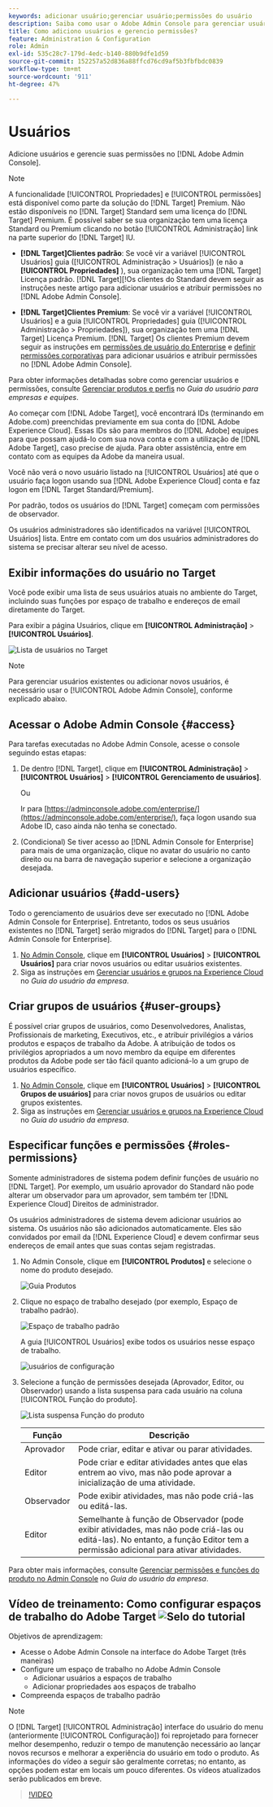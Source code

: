 ```yaml
---
keywords: adicionar usuário;gerenciar usuário;permissões do usuário
description: Saiba como usar o Adobe Admin Console para gerenciar usuários e suas permissões no Adobe Target.
title: Como adiciono usuários e gerencio permissões?
feature: Administration & Configuration
role: Admin
exl-id: 535c28c7-179d-4edc-b140-880b9dfe1d59
source-git-commit: 152257a52d836a88ffcd76cd9af5b3fbfbdc0839
workflow-type: tm+mt
source-wordcount: '911'
ht-degree: 47%

---
```


# Usuários

Adicione usuários e gerencie suas permissões no [!DNL Adobe Admin Console].

>[!NOTE]
>
>A funcionalidade [!UICONTROL Propriedades] e [!UICONTROL permissões] está disponível como parte da solução do [!DNL Target] Premium. Não estão disponíveis no [!DNL Target] Standard sem uma licença do [!DNL Target] Premium.
>É possível saber se sua organização tem uma licença Standard ou Premium clicando no botão [!UICONTROL Administração] link na parte superior do [!DNL Target] IU.
>
>* **[!DNL Target]Clientes padrão**: Se você vir a variável [!UICONTROL Usuários] guia ([!UICONTROL Administração > Usuários]) (e não a **[!UICONTROL Propriedades]** ), sua organização tem uma [!DNL Target] Licença padrão. [!DNL Target][!Os clientes do Standard devem seguir as instruções neste artigo para adicionar usuários e atribuir permissões no [!DNL Adobe Admin Console].
>
>* **[!DNL Target]Clientes Premium**: Se você vir a variável [!UICONTROL Usuários] e a guia [!UICONTROL Propriedades] guia ([!UICONTROL Administração > Propriedades]), sua organização tem uma [!DNL Target] Licença Premium. [!DNL Target] Os clientes Premium devem seguir as instruções em [permissões de usuário do Enterprise](/help/main/administrating-target/c-user-management/property-channel/property-channel.md) e [definir permissões corporativas](/help/main/administrating-target/c-user-management/property-channel/properties-overview.md) para adicionar usuários e atribuir permissões no [!DNL Adobe Admin Console].
>
>Para obter informações detalhadas sobre como gerenciar usuários e permissões, consulte [Gerenciar produtos e perfis](https://helpx.adobe.com/enterprise/using/manage-products-and-profiles.html) no *Guia do usuário para empresas e equipes*.

Ao começar com [!DNL Adobe Target], você encontrará IDs (terminando em Adobe.com) preenchidas previamente em sua conta do [!DNL Adobe Experience Cloud]. Essas IDs são para membros do [!DNL Adobe] equipes para que possam ajudá-lo com sua nova conta e com a utilização de [!DNL Adobe Target], caso precise de ajuda. Para obter assistência, entre em contato com as equipes da Adobe da maneira usual.

Você não verá o novo usuário listado na [!UICONTROL Usuários] até que o usuário faça logon usando sua [!DNL Adobe Experience Cloud] conta e faz logon em [!DNL Target Standard/Premium].

Por padrão, todos os usuários do [!DNL Target] começam com permissões de observador.

Os usuários administradores são identificados na variável [!UICONTROL Usuários] lista. Entre em contato com um dos usuários administradores do sistema se precisar alterar seu nível de acesso.

## Exibir informações do usuário no Target

Você pode exibir uma lista de seus usuários atuais no ambiente do Target, incluindo suas funções por espaço de trabalho e endereços de email diretamente do Target.

Para exibir a página Usuários, clique em **[!UICONTROL Administração]** > **[!UICONTROL Usuários]**.

![Lista de usuários no Target](/help/main/administrating-target/c-user-management/c-user-management/assets/user-list-target.png)

>[!NOTE]
>
>Para gerenciar usuários existentes ou adicionar novos usuários, é necessário usar o [!UICONTROL Adobe Admin Console], conforme explicado abaixo.

## Acessar o Adobe Admin Console {#access}

Para tarefas executadas no Adobe Admin Console, acesse o console seguindo estas etapas:

1. De dentro [!DNL Target], clique em **[!UICONTROL Administração]** > **[!UICONTROL Usuários]** > **[!UICONTROL Gerenciamento de usuários]**.

   Ou

   Ir para [https://adminconsole.adobe.com/enterprise/](https://adminconsole.adobe.com/enterprise/), faça logon usando sua Adobe ID, caso ainda não tenha se conectado.

1. (Condicional) Se tiver acesso ao [!DNL Admin Console for Enterprise] para mais de uma organização, clique no avatar do usuário no canto direito ou na barra de navegação superior e selecione a organização desejada.

## Adicionar usuários {#add-users}

Todo o gerenciamento de usuários deve ser executado no [!DNL Adobe Admin Console for Enterprise]. Entretanto, todos os seus usuários existentes no [!DNL Target] serão migrados do [!DNL Target] para o [!DNL Admin Console for Enterprise].

1. [No Admin Console](/help/main/administrating-target/c-user-management/c-user-management/user-management.md#section_79796E0227D048F59BAE0AB02E544EBE), clique em **[!UICONTROL Usuários]** > **[!UICONTROL Usuários]** para criar novos usuários ou editar usuários existentes.
1. Siga as instruções em [Gerenciar usuários e grupos na Experience Cloud](https://helpx.adobe.com/enterprise/help/users.html) no *Guia do usuário da empresa*.

## Criar grupos de usuários {#user-groups}

É possível criar grupos de usuários, como Desenvolvedores, Analistas, Profissionais de marketing, Executivos, etc., e atribuir privilégios a vários produtos e espaços de trabalho da Adobe. A atribuição de todos os privilégios apropriados a um novo membro da equipe em diferentes produtos da Adobe pode ser tão fácil quanto adicioná-lo a um grupo de usuários específico.

1. [No Admin Console](/help/main/administrating-target/c-user-management/c-user-management/user-management.md#section_79796E0227D048F59BAE0AB02E544EBE), clique em **[!UICONTROL Usuários]** > **[!UICONTROL Grupos de usuários]** para criar novos grupos de usuários ou editar grupos existentes.
1. Siga as instruções em [Gerenciar usuários e grupos na Experience Cloud](https://helpx.adobe.com/enterprise/help/users.html) no *Guia do usuário da empresa*.

## Especificar funções e permissões {#roles-permissions}

Somente administradores de sistema podem definir funções de usuário no [!DNL Target]. Por exemplo, um usuário aprovador do Standard não pode alterar um observador para um aprovador, sem também ter [!DNL Experience Cloud] Direitos de administrador.

Os usuários administradores de sistema devem adicionar usuários ao sistema. Os usuários não são adicionados automaticamente. Eles são convidados por email da [!DNL Experience Cloud] e devem confirmar seus endereços de email antes que suas contas sejam registradas.

1. [](/help/main/administrating-target/c-user-management/c-user-management/user-management.md#section_79796E0227D048F59BAE0AB02E544EBE)No Admin Console, clique em **[!UICONTROL Produtos]** e selecione o nome do produto desejado.

   ![Guia Produtos](/help/main/administrating-target/c-user-management/c-user-management/assets/workspace-publisher.png)

1. Clique no espaço de trabalho desejado (por exemplo, Espaço de trabalho padrão).

   ![Espaço de trabalho padrão](/help/main/administrating-target/c-user-management/c-user-management/assets/default-workspace-new.png)

   A guia [!UICONTROL Usuários] exibe todos os usuários nesse espaço de trabalho.

   ![usuários de configuração](/help/main/administrating-target/c-user-management/c-user-management/assets/configuration_users-new-publisher.png)

1. Selecione a função de permissões desejada (Aprovador, Editor, ou Observador) usando a lista suspensa para cada usuário na coluna [!UICONTROL Função do produto].

   ![Lista suspensa Função do produto](/help/main/administrating-target/c-user-management/c-user-management/assets/product-role-new.png)

   | Função | Descrição |
   |--- |--- |
   | Aprovador | Pode criar, editar e ativar ou parar atividades. |
   | Editor | Pode criar e editar atividades antes que elas entrem ao vivo, mas não pode aprovar a inicialização de uma atividade. |
   | Observador | Pode exibir atividades, mas não pode criá-las ou editá-las. |
   | Editor | Semelhante à função de Observador (pode exibir atividades, mas não pode criá-las ou editá-las). No entanto, a função Editor tem a permissão adicional para ativar atividades. |

Para obter mais informações, consulte [Gerenciar permissões e funções do produto no Admin Console](https://helpx.adobe.com/enterprise/help/manage-permissions-and-roles.html) no *Guia do usuário da empresa*.

## Vídeo de treinamento: Como configurar espaços de trabalho do Adobe Target ![Selo do tutorial](/help/main/assets/tutorial.png)

Objetivos de aprendizagem:

* Acesse o Adobe Admin Console na interface do Adobe Target (três maneiras)
* Configure um espaço de trabalho no Adobe Admin Console
   * Adicionar usuários a espaços de trabalho
   * Adicionar propriedades aos espaços de trabalho
* Compreenda espaços de trabalho padrão

>[!NOTE]
>
>O [!DNL Target] [!UICONTROL Administração] interface do usuário do menu (anteriormente [!UICONTROL Configuração]) foi reprojetado para fornecer melhor desempenho, reduzir o tempo de manutenção necessário ao lançar novos recursos e melhorar a experiência do usuário em todo o produto. As informações do vídeo a seguir são geralmente corretas; no entanto, as opções podem estar em locais um pouco diferentes. Os vídeos atualizados serão publicados em breve.

>[!VIDEO](https://video.tv.adobe.com/v/19463/)
